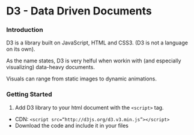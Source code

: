 # D3 - Data Driven Documents

### Introduction
D3 is a library built on JavaScript, HTML and CSS3. (D3 is not a language on its own).

As the name states, D3 is very helful when workin with (and especially visualizing) data-heavy documents.

Visuals can range from static images to dynamic animations.

### Getting Started
1. Add D3 library to your html document with the `<script>` tag.
  * CDN: `<script src=“http://d3js.org/d3.v3.min.js”></script>`
  * Download the code and include it in your files